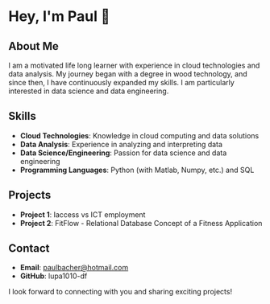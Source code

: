 # Hey, I'm Paul 👋

## About Me
I am a motivated life long learner with experience in cloud technologies and data analysis.
My journey began with a degree in wood technology, and since then, I have continuously expanded my skills.
I am particularly interested in data science and data engineering.

## Skills
- **Cloud Technologies**: Knowledge in cloud computing and data solutions
- **Data Analysis**: Experience in analyzing and interpreting data
- **Data Science/Engineering**: Passion for data science and data engineering
- **Programming Languages**: Python (with Matlab, Numpy, etc.) and SQL

## Projects
- **Project 1**: Iaccess vs ICT employment
- **Project 2**: FitFlow - Relational Database Concept of a Fitness Application

## Contact
- **Email**: paulbacher@hotmail.com
- **GitHub**: lupa1010-df

I look forward to connecting with you and sharing exciting projects!
